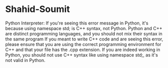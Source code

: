 # Shahid-Soumit

Python Interpreter: If you're seeing this error message in Python, it's because using namespace std; is C++ syntax, not Python. Python and C++ are distinct programming languages, and you should not mix their syntax in the same program
If you meant to write C++ code and are seeing this error, please ensure that you are using the correct programming environment for C++ and that your file has the .cpp extension. If you are indeed working in Python, you should not use C++ syntax like using namespace std;, as it's not valid in Python.
